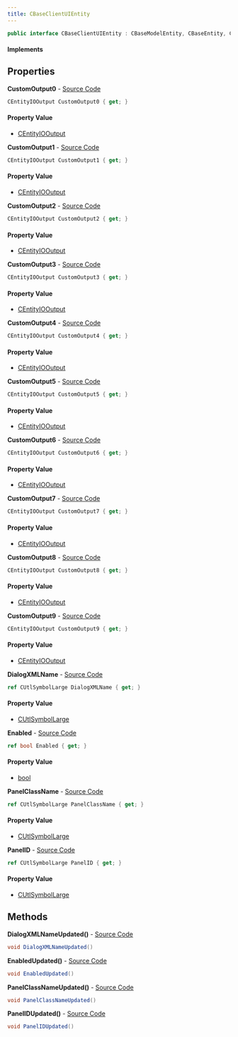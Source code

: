 ```yaml
---
title: CBaseClientUIEntity
---
```


```csharp
public interface CBaseClientUIEntity : CBaseModelEntity, CBaseEntity, CEntityInstance, ISchemaClass<CEntityInstance>, ISchemaClass<CBaseEntity>, ISchemaClass<CBaseModelEntity>, ISchemaClass<CBaseClientUIEntity>, ISchemaField, ISchemaClass, INativeHandle
```

#### Implements

## Properties

**CustomOutput0** - [Source Code](https://github.com/swiftly-solution/swiftlys2/blob/master/managed/src/SwiftlyS2.Generated/Schemas/Interfaces/CBaseClientUIEntity.cs#L24)

```csharp
CEntityIOOutput CustomOutput0 { get; }
```

#### Property Value

- [CEntityIOOutput](/docs/api/shared/schemadefinitions/centityiooutput)

**CustomOutput1** - [Source Code](https://github.com/swiftly-solution/swiftlys2/blob/master/managed/src/SwiftlyS2.Generated/Schemas/Interfaces/CBaseClientUIEntity.cs#L26)

```csharp
CEntityIOOutput CustomOutput1 { get; }
```

#### Property Value

- [CEntityIOOutput](/docs/api/shared/schemadefinitions/centityiooutput)

**CustomOutput2** - [Source Code](https://github.com/swiftly-solution/swiftlys2/blob/master/managed/src/SwiftlyS2.Generated/Schemas/Interfaces/CBaseClientUIEntity.cs#L28)

```csharp
CEntityIOOutput CustomOutput2 { get; }
```

#### Property Value

- [CEntityIOOutput](/docs/api/shared/schemadefinitions/centityiooutput)

**CustomOutput3** - [Source Code](https://github.com/swiftly-solution/swiftlys2/blob/master/managed/src/SwiftlyS2.Generated/Schemas/Interfaces/CBaseClientUIEntity.cs#L30)

```csharp
CEntityIOOutput CustomOutput3 { get; }
```

#### Property Value

- [CEntityIOOutput](/docs/api/shared/schemadefinitions/centityiooutput)

**CustomOutput4** - [Source Code](https://github.com/swiftly-solution/swiftlys2/blob/master/managed/src/SwiftlyS2.Generated/Schemas/Interfaces/CBaseClientUIEntity.cs#L32)

```csharp
CEntityIOOutput CustomOutput4 { get; }
```

#### Property Value

- [CEntityIOOutput](/docs/api/shared/schemadefinitions/centityiooutput)

**CustomOutput5** - [Source Code](https://github.com/swiftly-solution/swiftlys2/blob/master/managed/src/SwiftlyS2.Generated/Schemas/Interfaces/CBaseClientUIEntity.cs#L34)

```csharp
CEntityIOOutput CustomOutput5 { get; }
```

#### Property Value

- [CEntityIOOutput](/docs/api/shared/schemadefinitions/centityiooutput)

**CustomOutput6** - [Source Code](https://github.com/swiftly-solution/swiftlys2/blob/master/managed/src/SwiftlyS2.Generated/Schemas/Interfaces/CBaseClientUIEntity.cs#L36)

```csharp
CEntityIOOutput CustomOutput6 { get; }
```

#### Property Value

- [CEntityIOOutput](/docs/api/shared/schemadefinitions/centityiooutput)

**CustomOutput7** - [Source Code](https://github.com/swiftly-solution/swiftlys2/blob/master/managed/src/SwiftlyS2.Generated/Schemas/Interfaces/CBaseClientUIEntity.cs#L38)

```csharp
CEntityIOOutput CustomOutput7 { get; }
```

#### Property Value

- [CEntityIOOutput](/docs/api/shared/schemadefinitions/centityiooutput)

**CustomOutput8** - [Source Code](https://github.com/swiftly-solution/swiftlys2/blob/master/managed/src/SwiftlyS2.Generated/Schemas/Interfaces/CBaseClientUIEntity.cs#L40)

```csharp
CEntityIOOutput CustomOutput8 { get; }
```

#### Property Value

- [CEntityIOOutput](/docs/api/shared/schemadefinitions/centityiooutput)

**CustomOutput9** - [Source Code](https://github.com/swiftly-solution/swiftlys2/blob/master/managed/src/SwiftlyS2.Generated/Schemas/Interfaces/CBaseClientUIEntity.cs#L42)

```csharp
CEntityIOOutput CustomOutput9 { get; }
```

#### Property Value

- [CEntityIOOutput](/docs/api/shared/schemadefinitions/centityiooutput)

**DialogXMLName** - [Source Code](https://github.com/swiftly-solution/swiftlys2/blob/master/managed/src/SwiftlyS2.Generated/Schemas/Interfaces/CBaseClientUIEntity.cs#L18)

```csharp
ref CUtlSymbolLarge DialogXMLName { get; }
```

#### Property Value

- [CUtlSymbolLarge](/docs/api/shared/natives/cutlsymbollarge)

**Enabled** - [Source Code](https://github.com/swiftly-solution/swiftlys2/blob/master/managed/src/SwiftlyS2.Generated/Schemas/Interfaces/CBaseClientUIEntity.cs#L16)

```csharp
ref bool Enabled { get; }
```

#### Property Value

- [bool](https://learn.microsoft.com/dotnet/api/system.boolean)

**PanelClassName** - [Source Code](https://github.com/swiftly-solution/swiftlys2/blob/master/managed/src/SwiftlyS2.Generated/Schemas/Interfaces/CBaseClientUIEntity.cs#L20)

```csharp
ref CUtlSymbolLarge PanelClassName { get; }
```

#### Property Value

- [CUtlSymbolLarge](/docs/api/shared/natives/cutlsymbollarge)

**PanelID** - [Source Code](https://github.com/swiftly-solution/swiftlys2/blob/master/managed/src/SwiftlyS2.Generated/Schemas/Interfaces/CBaseClientUIEntity.cs#L22)

```csharp
ref CUtlSymbolLarge PanelID { get; }
```

#### Property Value

- [CUtlSymbolLarge](/docs/api/shared/natives/cutlsymbollarge)

## Methods

**DialogXMLNameUpdated()** - [Source Code](https://github.com/swiftly-solution/swiftlys2/blob/master/managed/src/SwiftlyS2.Generated/Schemas/Interfaces/CBaseClientUIEntity.cs#L45)

```csharp
void DialogXMLNameUpdated()
```

**EnabledUpdated()** - [Source Code](https://github.com/swiftly-solution/swiftlys2/blob/master/managed/src/SwiftlyS2.Generated/Schemas/Interfaces/CBaseClientUIEntity.cs#L44)

```csharp
void EnabledUpdated()
```

**PanelClassNameUpdated()** - [Source Code](https://github.com/swiftly-solution/swiftlys2/blob/master/managed/src/SwiftlyS2.Generated/Schemas/Interfaces/CBaseClientUIEntity.cs#L46)

```csharp
void PanelClassNameUpdated()
```

**PanelIDUpdated()** - [Source Code](https://github.com/swiftly-solution/swiftlys2/blob/master/managed/src/SwiftlyS2.Generated/Schemas/Interfaces/CBaseClientUIEntity.cs#L47)

```csharp
void PanelIDUpdated()
```

